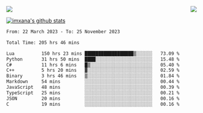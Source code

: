 <p>
  <a href="https://count.getloli.com/"><img src="https://count.getloli.com/get/@xana.readme?theme=moebooru-h"></a>
  <img src="https://weather-icon.journeyad.repl.co/@hangzhou?v=1" align="right">
</p>


<a href="https://github.com/imxana"><img align="center" src="https://github-readme-stats.vercel.app/api?username=imxana&show_icons=true&include_all_commits=true&hide_border=tru&custom_title=imxana%27s%20Github%20Stats" alt="imxana's github stats" /></a> 

<!--START_SECTION:waka-->

```txt
From: 22 March 2023 - To: 25 November 2023

Total Time: 205 hrs 46 mins

Lua          150 hrs 23 mins ██████████████████▒░░░░░░   73.09 %
Python       31 hrs 50 mins  ████░░░░░░░░░░░░░░░░░░░░░   15.48 %
C#           11 hrs 6 mins   █▒░░░░░░░░░░░░░░░░░░░░░░░   05.40 %
C++          5 hrs 20 mins   ▓░░░░░░░░░░░░░░░░░░░░░░░░   02.59 %
Binary       3 hrs 46 mins   ▒░░░░░░░░░░░░░░░░░░░░░░░░   01.84 %
Markdown     54 mins         ░░░░░░░░░░░░░░░░░░░░░░░░░   00.44 %
JavaScript   48 mins         ░░░░░░░░░░░░░░░░░░░░░░░░░   00.39 %
TypeScript   25 mins         ░░░░░░░░░░░░░░░░░░░░░░░░░   00.21 %
JSON         20 mins         ░░░░░░░░░░░░░░░░░░░░░░░░░   00.16 %
C            19 mins         ░░░░░░░░░░░░░░░░░░░░░░░░░   00.16 %
```

<!--END_SECTION:waka-->
